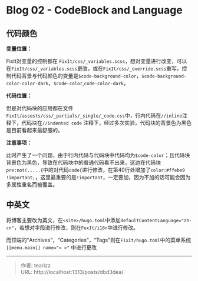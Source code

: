 # Blog 02 - CodeBlock and Language


<!--more-->

## 代码颜色
**变量位置：**

  FixIt对变量的控制都在 `FixIt/css/_variables.scss`，想对变量进行改变，可以在`FixIt/css/_variables.scss`更改，或在`FixIt/css/_override.scss`重写，控制代码背景与代码颜色的变量是`$code-background-color`，`$code-background-color-color-dark`，`$code-color`,`code-color-dark`。

**代码位置：**

  但是对代码块的应用都在文件`FixIt/assests/css/_partials/_single/_code.css`中，行内代码在`//inline`注释下，代码块在`//indented code` 注释下，经过多次实验，代码块的背景色为黑色是目前看起来最舒服的。

**注意事项：**

  此时产生了一个问题，由于行内代码与代码块中代码均为`$code-color`；且代码块背景色为黑色，导致在代码块中的普通代码看不出来，这边在代码块`pre:not(.....{`中的对代码`code{`进行修改，在第40行处增加了`color:#ffebe9 !important;`，这里最重要的是`!important`，一定要加，因为不加的话可能会因为多属性重名而被覆盖。

## 中英文
将博客主要改为英文，在`<site>/hugo.toml`中添加`defaultContentLanguage="zh-cn"`，若想对字段进行修改，则在`FuxIt/i18n`中进行修改。

而顶端的“Archives”，“Categories”，“Tags”则在`FixIt/hugo.toml`中的菜单系统 `[[menu.main]] name="< >"` 中进行更改

---

> 作者: tearizz  
> URL: http://localhost:1313/posts/dbd3dea/  

